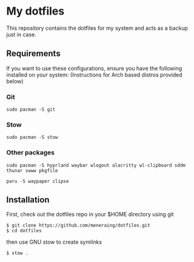 # My dotfiles

This repository contains the dotfiles for my system and acts as a backup just in case.

## Requirements

If you want to use these configurations, ensure you have the following installed on your system:
(Instructions for Arch based distros provided below)

### Git

```
sudo pacman -S git
```

### Stow

```
sudo pacman -S stow
```
### Other packages

```
sudo pacman -S hyprland waybar wlogout alacritty wl-clipboard sddm thunar swww pkgfile
```
```
paru -S waypaper clipse
```

## Installation

First, check out the dotfiles repo in your $HOME directory using git

```
$ git clone https://github.com/meneraing/dotfiles.git
$ cd dotfiles
```

then use GNU stow to create symlinks

```
$ stow .
```
